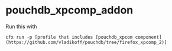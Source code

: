 # pouchdb_xpcomp_addon

Run this with 
```
cfx run -p [profile that includes [pouchdb_xpcom component](https://github.com/vladikoff/pouchdb/tree/firefox_xpcomp_2)]
```
